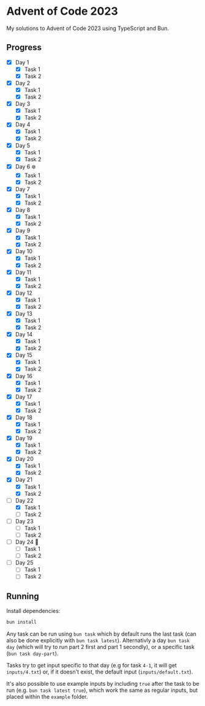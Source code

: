 # Advent of Code 2023

My solutions to Advent of Code 2023 using TypeScript and Bun.

## Progress

- [x] Day 1
  - [x] Task 1
  - [x] Task 2
- [x] Day 2
  - [x] Task 1
  - [x] Task 2
- [x] Day 3
  - [x] Task 1
  - [x] Task 2
- [x] Day 4
  - [x] Task 1
  - [x] Task 2
- [x] Day 5
  - [x] Task 1
  - [x] Task 2
- [x] Day 6 ❄️
  - [x] Task 1
  - [x] Task 2
- [x] Day 7
  - [x] Task 1
  - [x] Task 2
- [x] Day 8
  - [x] Task 1
  - [x] Task 2
- [x] Day 9
  - [x] Task 1
  - [x] Task 2
- [x] Day 10
  - [x] Task 1
  - [x] Task 2
- [x] Day 11
  - [x] Task 1
  - [x] Task 2
- [x] Day 12
  - [x] Task 1
  - [x] Task 2
- [x] Day 13
  - [x] Task 1
  - [x] Task 2
- [x] Day 14
  - [x] Task 1
  - [x] Task 2
- [x] Day 15
  - [x] Task 1
  - [x] Task 2
- [x] Day 16
  - [x] Task 1
  - [x] Task 2
- [x] Day 17
  - [x] Task 1
  - [x] Task 2
- [x] Day 18
  - [x] Task 1
  - [x] Task 2
- [x] Day 19
  - [x] Task 1
  - [x] Task 2
- [x] Day 20
  - [x] Task 1
  - [x] Task 2
- [x] Day 21
  - [x] Task 1
  - [x] Task 2
- [ ] Day 22
  - [x] Task 1
  - [ ] Task 2
- [ ] Day 23
  - [ ] Task 1
  - [ ] Task 2
- [ ] Day 24 🎄
  - [ ] Task 1
  - [ ] Task 2
- [ ] Day 25
  - [ ] Task 1
  - [ ] Task 2

## Running

Install dependencies:

```bash
bun install
```

Any task can be run using `bun task` which by default runs the last task (can also be done explicitly with `bun task latest`). Alternativly a day `bun task day` (which will try to run part 2 first and part 1 secondly), or a specific task (`bun task day-part`).

Tasks try to get input specific to that day (e.g for task `4-1`, it will get `inputs/4.txt`) or, if it doesn't exist, the default input (`inputs/default.txt`).

It's also possible to use example inputs by including `true` after the task to be run (e.g. `bun task latest true`), which work the same as regular inputs, but placed within the `example` folder.
